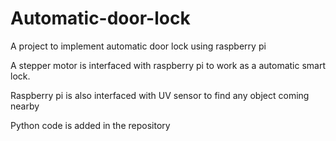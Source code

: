 # Automatic-door-lock
A project to implement automatic door lock using raspberry pi


A stepper motor is interfaced with raspberry pi to work as a automatic smart lock.

Raspberry pi is also interfaced with UV sensor to find any object coming nearby

Python code is added in the repository
